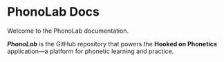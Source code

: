 # PhonoLab Docs

Welcome to the PhonoLab documentation.  

**_PhonoLab_** is the GitHub repository that powers the **Hooked on Phonetics** application—a platform for phonetic learning and practice.

